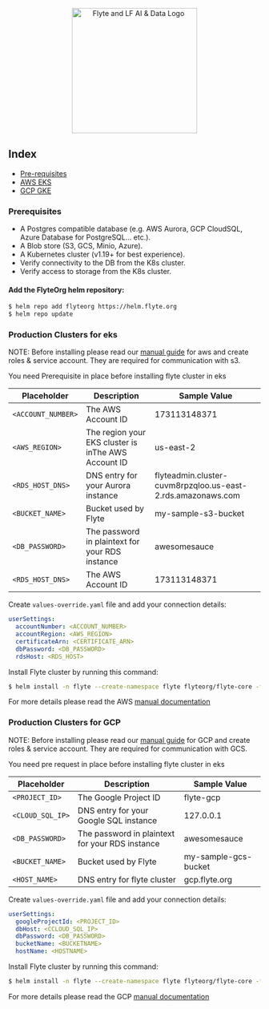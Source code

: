 <p align="center">
  <img src="https://raw.githubusercontent.com/flyteorg/static-resources/main/flyte/readme/flyte_and_lf.png" alt="Flyte and LF AI & Data Logo" width="250">
</p>

## Index
- [Pre-requisites](#prerequisites)
- [AWS EKS](#production-clusters-for-eks)
- [GCP GKE](#production-clusters-for-gcp)

### Prerequisites

- A Postgres compatible database (e.g. AWS Aurora, GCP CloudSQL, Azure Database for PostgreSQL... etc.).
- A Blob store (S3, GCS, Minio, Azure).
- A Kubernetes cluster (v1.19+ for best experience).
- Verify connectivity to the DB from the K8s cluster.
- Verify access to storage from the K8s cluster.

#### Add the FlyteOrg helm repository:

```bash
$ helm repo add flyteorg https://helm.flyte.org
$ helm repo update
```

### Production Clusters for eks

NOTE: Before installing please read our [manual guide](https://docs.flyte.org/en/latest/deployment/aws/manual.html#aws-permissioning) for aws and create roles & service account. They are required for communication with s3.

You need Prerequisite in place before installing flyte cluster in eks

| Placeholder | Description | Sample Value |
| -------- | -------- | -------- |
| `<ACCOUNT_NUMBER>`    | The AWS Account ID | 173113148371 |
| `<AWS_REGION>`    | The region your EKS cluster is inThe AWS Account ID | us-east-2 |
| `<RDS_HOST_DNS>`    | DNS entry for your Aurora instance | flyteadmin.cluster-cuvm8rpzqloo.us-east-2.rds.amazonaws.com |
| `<BUCKET_NAME>`    | Bucket used by Flyte | my-sample-s3-bucket |
| `<DB_PASSWORD>`    | The password in plaintext for your RDS instance | awesomesauce |
| `<RDS_HOST_DNS>`    | The AWS Account ID | 173113148371 |

Create `values-override.yaml` file and add your connection details:
```yaml
userSettings:
  accountNumber: <ACCOUNT_NUMBER>
  accountRegion: <AWS_REGION>
  certificateArn: <CERTIFICATE_ARN>
  dbPassword: <DB_PASSWORD>
  rdsHost: <RDS_HOST>
```

Install Flyte cluster by running this command:

```bash
$ helm install -n flyte --create-namespace flyte flyteorg/flyte-core -f https://raw.githubusercontent.com/flyteorg/flyte/master/charts/flyte-core/values-eks.yaml -f values-override.yaml
```

For more details please read the AWS [manual documentation](https://docs.flyte.org/en/latest/deployment/aws/manual.html)

### Production Clusters for GCP

NOTE: Before installing please read our [manual guide](https://docs.flyte.org/en/latest/deployment/gcp/manual.html#permissions) for GCP and create roles & service account. They are required for communication with GCS.


You need pre request in place before installing flyte cluster in eks

| Placeholder | Description | Sample Value |
| -------- | -------- | -------- |
| `<PROJECT_ID>`   | The Google Project ID | flyte-gcp |
| `<CLOUD_SQL_IP>`  | DNS entry for your Google SQL instance | 127.0.0.1 |
| `<DB_PASSWORD>`   | The password in plaintext for your RDS instance | awesomesauce |
| `<BUCKET_NAME>` | Bucket used by Flyte | my-sample-gcs-bucket |
| `<HOST_NAME>`    | DNS entry for flyte cluster | gcp.flyte.org |


Create `values-override.yaml` file and add your connection details:

```yaml
userSettings:
  googleProjectId: <PROJECT_ID>
  dbHost: <CCLOUD_SQL_IP>
  dbPassword: <DB_PASSWORD>
  bucketName: <BUCKETNAME>
  hostName: <HOSTNAME>
```

Install Flyte cluster by running this command:

```bash
$ helm install -n flyte --create-namespace flyte flyteorg/flyte-core -f https://raw.githubusercontent.com/flyteorg/flyte/master/charts/flyte-core/values-gcp.yaml -f values-override.yaml
```

For more details please read the GCP [manual documentation](https://docs.flyte.org/en/latest/deployment/gcp/manual.html)
